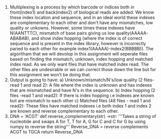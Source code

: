 1. Multiplexing is a process by which barcode or indices both in front(index1) and back(index2) of biological reads are added. We know these index location and sequence, and in an ideal world these indexes are complementary to each other and don't have any mismatches, low quality or unkowns. However, some times these indexes have N(AANTTTC), mismatch of base pairs giving us low quality(AAAAA-ABABAB), and show index hopping (where the index is of correct sequence and is present in the index library, however is incorrectly paried to each other for example index1(AAAAA)-index2(BBBBB)). The algoritham that we will devolop in this assignment will seperate files based on finding the mismatch, unknown, index hopping and matched index read. As we only want files that have matched index read. The other files are undesirable or we can correct those down the line but for this assignment we won't be doing that. 
2. Output is going to have:
a) Unknown/mismatch/N's/low quality (2 files- read 1 and read 2): A file where the index is unknown and has indexes that are mismatched and have N's in the sequence.
b) Index hopping (2 files -read 1 and read2): If there is index hopping i.e indexes are known but are mismatch to each other
c) Matched files (48 files - read 1 and read2): These files have matched indexes i.e both index 1 and index 2 are known and reverse complementary to each other.
3.  DNA = 'ACGT'
def reverse_complementary(str) ->str:
    '''Takes a string of nucleotide and swaps A for T, T for A, G for C and C for G by using numpy to reverse the string'''
    Reverse_DNA = reverse complements ACGT to TGCA 
    return Reverse_DNA